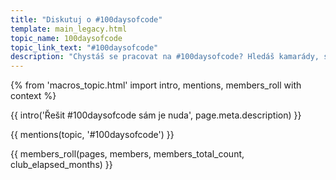 ```yaml
---
title: "Diskutuj o #100daysofcode"
template: main_legacy.html
topic_name: 100daysofcode
topic_link_text: "#100daysofcode"
description: "Chystáš se pracovat na #100daysofcode? Hledáš kamarády, se kterými se budeš hecovat a kterým se můžeš pochlubit svým řešením? Chceš jednotlivé výtvory probrat s někým zkušenějším?"
---
```

{% from 'macros_topic.html' import intro, mentions, members_roll with context %}

{{ intro('Řešit #100daysofcode sám je nuda', page.meta.description) }}

{{ mentions(topic, '#100daysofcode') }}

{{ members_roll(pages, members, members_total_count, club_elapsed_months) }}
